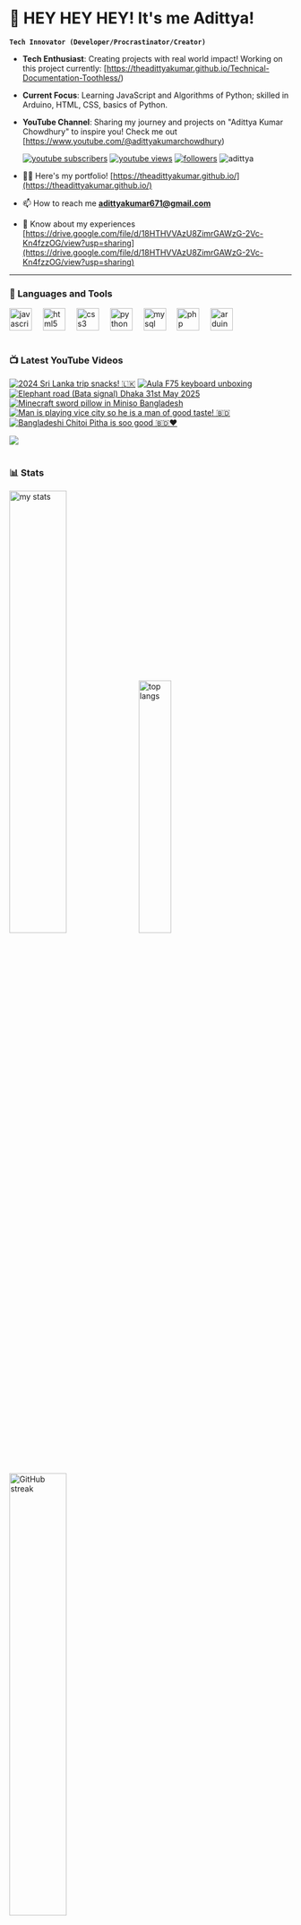 # 👑 HEY HEY HEY! It's me Adittya!

**`Tech Innovator (Developer/Procrastinator/Creator)`**

- **Tech Enthusiast**: Creating projects with real world impact! Working on this project currently: [https://theadittyakumar.github.io/Technical-Documentation-Toothless/)
- **Current Focus**: Learning JavaScript and Algorithms of Python; skilled in Arduino, HTML, CSS, basics of Python.
- **YouTube Channel**: Sharing my journey and projects on "Adittya Kumar Chowdhury" to inspire you! Check me out [https://www.youtube.com/@adittyakumarchowdhury) 

   <p align="left">
      <a href="https://www.youtube.com/channel/UCu68HfYtlcXFI7kNhnSdspA?sub_confirmation=1">
         <img alt="youtube subscribers" title="Subscribe to my YouTube channel" src="https://custom-icon-badges.demolab.com/youtube/channel/subscribers/UCu68HfYtlcXFI7kNhnSdspA?color=%23E05D44&label=SUBSCRIBE&logo=video&logoColor=white&style=for-the-badge&labelColor=CE4630"/></a> 
      <a href="https://www.youtube.com/c/adittyakumarchowdhury">
         <img alt="youtube views" title="YouTube views" src="https://custom-icon-badges.demolab.com/youtube/channel/views/UCu68HfYtlcXFI7kNhnSdspA?color=%23E1AD0E&logo=eye&logoColor=white&style=for-the-badge&labelColor=C79600"/></a> 
      <a href="https://github.com/TheAdittyaKumar?tab=followers">
         <img alt="followers" title="Follow me on Github" src="https://custom-icon-badges.demolab.com/github/followers/TheAdittyaKumar?color=236ad3&labelColor=1155ba&style=for-the-badge&logo=person-add&label=Follow&logoColor=white"/></a>
      <img src="https://komarev.com/ghpvc/?username=TheAdittyaKumar&label=Profile%20views&color=0e75b6&style=flat" alt="adittya" />
   </p>


- 👨‍💻 Here's my portfolio! [https://theadittyakumar.github.io/](https://theadittyakumar.github.io/)

- 📫 How to reach me **adittyakumar671@gmail.com**

- 📄 Know about my experiences [https://drive.google.com/file/d/18HTHVVAzU8ZimrGAWzG-2Vc-Kn4fzzOG/view?usp=sharing](https://drive.google.com/file/d/18HTHVVAzU8ZimrGAWzG-2Vc-Kn4fzzOG/view?usp=sharing)

---

### 🧰 Languages and Tools

<div align="left">
  <img src="https://cdn.jsdelivr.net/gh/devicons/devicon/icons/javascript/javascript-original.svg" height="40" alt="javascript logo"  />
  <img width="12" />
  <img src="https://cdn.jsdelivr.net/gh/devicons/devicon/icons/html5/html5-original.svg" height="40" alt="html5 logo"  />
  <img width="12" />
  <img src="https://cdn.jsdelivr.net/gh/devicons/devicon/icons/css3/css3-original.svg" height="40" alt="css3 logo"  />
  <img width="12" />
  <img src="https://cdn.jsdelivr.net/gh/devicons/devicon/icons/python/python-original.svg" height="40" alt="python logo"  />
  <img width="12" />
  <img src="https://cdn.jsdelivr.net/gh/devicons/devicon/icons/mysql/mysql-original.svg" height="40" alt="mysql logo"  />
  <img width="12" />
  <img src="https://cdn.jsdelivr.net/gh/devicons/devicon/icons/php/php-original.svg" height="40" alt="php logo"  />
  <img width="12" />
  <img src="https://cdn.jsdelivr.net/gh/devicons/devicon/icons/arduino/arduino-original.svg" height="40" alt="arduino logo"  />
</div>


#

### 📺 Latest YouTube Videos

<!-- BEGIN YOUTUBE-CARDS -->
[![2024 Sri Lanka trip snacks! 🇱🇰](https://ytcards.demolab.com/?id=2hJytVo5C4U&title=2024+Sri+Lanka+trip+snacks%21+%F0%9F%87%B1%F0%9F%87%B0&lang=en&timestamp=1748791437&background_color=%230d1117&title_color=%23ffffff&stats_color=%23dedede&max_title_lines=1&width=250&border_radius=5 "2024 Sri Lanka trip snacks! 🇱🇰")](https://www.youtube.com/watch?v=2hJytVo5C4U)
[![Aula F75 keyboard unboxing](https://ytcards.demolab.com/?id=OP8d3IphjY8&title=Aula+F75+keyboard+unboxing&lang=en&timestamp=1748728528&background_color=%230d1117&title_color=%23ffffff&stats_color=%23dedede&max_title_lines=1&width=250&border_radius=5 "Aula F75 keyboard unboxing")](https://www.youtube.com/watch?v=OP8d3IphjY8)
[![Elephant road (Bata signal) Dhaka 31st May 2025](https://ytcards.demolab.com/?id=C7Du4wj1F8Q&title=Elephant+road+%28Bata+signal%29+Dhaka+31st+May+2025&lang=en&timestamp=1748720863&background_color=%230d1117&title_color=%23ffffff&stats_color=%23dedede&max_title_lines=1&width=250&border_radius=5 "Elephant road (Bata signal) Dhaka 31st May 2025")](https://www.youtube.com/watch?v=C7Du4wj1F8Q)
[![Minecraft sword pillow in Miniso Bangladesh](https://ytcards.demolab.com/?id=n7i8b_SXydQ&title=Minecraft+sword+pillow+in+Miniso+Bangladesh&lang=en&timestamp=1748367314&background_color=%230d1117&title_color=%23ffffff&stats_color=%23dedede&max_title_lines=1&width=250&border_radius=5 "Minecraft sword pillow in Miniso Bangladesh")](https://www.youtube.com/watch?v=n7i8b_SXydQ)
[![Man is playing vice city so he is a man of good taste! 🇧🇩](https://ytcards.demolab.com/?id=iuFpmgQk6FY&title=Man+is+playing+vice+city+so+he+is+a+man+of+good+taste%21+%F0%9F%87%A7%F0%9F%87%A9&lang=en&timestamp=1748294565&background_color=%230d1117&title_color=%23ffffff&stats_color=%23dedede&max_title_lines=1&width=250&border_radius=5 "Man is playing vice city so he is a man of good taste! 🇧🇩")](https://www.youtube.com/watch?v=iuFpmgQk6FY)
[![Bangladeshi Chitoi Pitha is soo good 🇧🇩❤️](https://ytcards.demolab.com/?id=cImM3sEDAsQ&title=Bangladeshi+Chitoi+Pitha+is+soo+good+%F0%9F%87%A7%F0%9F%87%A9%E2%9D%A4%EF%B8%8F&lang=en&timestamp=1748208400&background_color=%230d1117&title_color=%23ffffff&stats_color=%23dedede&max_title_lines=1&width=250&border_radius=5 "Bangladeshi Chitoi Pitha is soo good 🇧🇩❤️")](https://www.youtube.com/watch?v=cImM3sEDAsQ)
<!-- END YOUTUBE-CARDS -->

[<img src="https://custom-icon-badges.demolab.com/badge/-Subscribe%20For%20More-red?style=for-the-badge&logo=video&logoColor=white"/>](https://www.youtube.com/channel/UCu68HfYtlcXFI7kNhnSdspA?sub_confirmation=1)

#

### 📊 Stats

<div align="left">
  <img alt="my stats" width="45%" src="https://github-readme-stats.vercel.app/api?username=TheAdittyaKumar&show_icons=true&hide_border=true&theme=vision-friendly-dark" />
  <img alt="top langs" width="34%" src="https://github-readme-stats.vercel.app/api/top-langs/?username=TheAdittyaKumar&layout=compact&hide_border=true&theme=vision-friendly-dark" />
  <img alt="GitHub streak" width="45%" src="https://github-readme-streak-stats.herokuapp.com/?user=TheAdittyaKumar&theme=vision-friendly-dark&hide_border=true" />

</div>



<!-- ![GitHub Streak](https://streak-stats.demolab.com?user=TheAdittyaKumar&theme=swift&border_radius=4.5) -->
#

